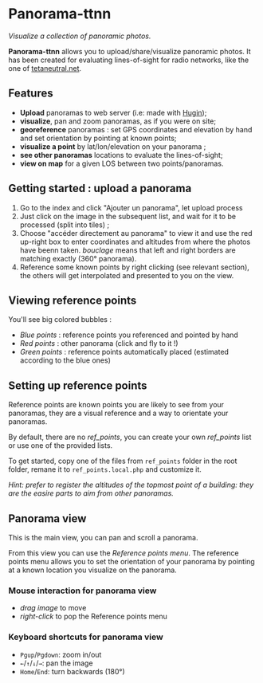 Panorama-ttnn
=============

*Visualize a collection of panoramic photos.*

**Panorama-ttnn** allows you to upload/share/visualize panoramic photos. It has been
created for evaluating lines-of-sight for radio networks, like the one of
[tetaneutral.net](http://tetaneutral.net).

Features
--------

* **Upload** panoramas to web server (i.e: made with [Hugin](hugin.sf.net));
* **visualize**, pan and zoom panoramas, as if you were on site;
* **georeference** panoramas : set GPS coordinates and elevation by hand and set
  orientation by pointing at known points;
* **visualize a point** by lat/lon/elevation on your panorama ;
* **see other panoramas** locations to evaluate the lines-of-sight;
* **view on map** for a given LOS between two points/panoramas.


Getting started : upload a panorama
-----------------------------------

1. Go to the index and click "Ajouter un panorama", let upload process
2. Just click on the image in the subsequent list, and wait for it to be
   processed (split into tiles) ;
3. Choose "accéder directement au panorama" to view it and use the red up-right box to enter
   coordinates and altitudes from where the photos have beenn taken. *bouclage*
   means that left and right borders are matching exactly (360° panorama).
4. Reference some known points by right clicking (see relevant section), the
   others will get interpolated and presented to you on the view.


Viewing reference points
------------------------

You'll see big colored bubbles :

* *Blue points* : reference points you referenced and pointed by hand
* *Red points*  : other panorama (click and fly to it !)
* *Green points* : reference points automatically placed (estimated according to
   the blue ones)


Setting up reference points
----------------------------

Reference points are known points you are likely to see from your panoramas,
they are a visual reference and a way to orientate your panoramas.

By default, there are no *ref_points*, you can create your own *ref_points* list
or use one of the provided lists.

To get started, copy one of the files from `ref_points` folder in the root
folder, remane it to `ref_points.local.php` and customize it.

*Hint: prefer to register the altitudes of the topmost point of a building: they
 are the easire parts to aim from other panoramas.*


Panorama view
--------------

This is the main view, you can pan and scroll a panorama.


From this view you can use the *Reference points menu*. The reference points
menu allows you to set the orientation of your panorama by pointing at a known
location you visualize on the panorama.


### Mouse interaction for panorama view ###

* *drag image*  to move
* *right-click* to pop the Reference points menu


### Keyboard shortcuts for panorama view ###

* `Pgup`/`Pgdown`: zoom in/out
* `←`/`↑`/`↓`/`→`: pan the image
* `Home`/`End`: turn backwards (180°)
